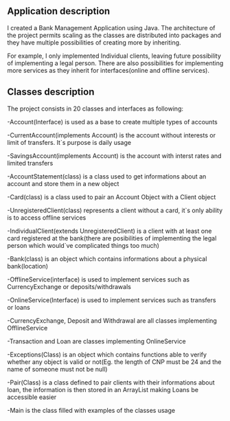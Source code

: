 ## Application description

  I created a Bank Management Application using Java. The architecture of the project permits scaling as the classes are distributed into packages and they have multiple possibilities of creating more by inheriting.
  
  For example, I only implemented Individual clients, leaving future possibility of implementing a legal person. There are also possibilities for implementing more services as they inherit for interfaces(online and offline services).
  
  
   
## Classes description
  
  The project consists in 20 classes and interfaces as following: 
 
-Account(Interface) is used as a base to create multiple types of accounts

-CurrentAccount(implements Account) is the account without interests or limit of transfers. It`s purpose is daily usage

-SavingsAccount(implements Account) is the account with interst rates and limited transfers

-AccountStatement(class) is a class used to get informations about an account and store them in a new object

-Card(class) is a class used to pair an Account Object with a Client object

-UnregisteredClient(class) represents a client without a card, it`s only ability is to access offline services

-IndividualClient(extends UnregisteredClient) is a client with at least one card registered at the bank(there are posibilities of implementing the legal person which would`ve complicated things too much)

-Bank(class) is an object which contains informations about a physical bank(location)

-OfflineService(interface) is used to implement services such as CurrencyExchange or deposits/withdrawals

-OnlineService(Interface) is used to implement services such as transfers or loans

-CurrencyExchange, Deposit and Withdrawal are all classes implementing OfflineService

-Transaction and Loan are classes implementing OnlineService

-Exceptions(Class) is an object which contains functions able to verify whether any object is valid or not(Eg. the length of CNP must be 24 and the name of someone must not be null)

-Pair(Class) is a class defined to pair clients with their informations about loan, the information is then stored in an ArrayList making Loans be accessible easier

-Main is the class filled with examples of the classes usage
